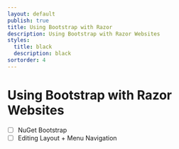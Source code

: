 ```yaml
---
layout: default
publish: true
title: Using Bootstrap with Razor
description: Using Bootstrap with Razor Websites
styles:
  title: black
  description: black 
sortorder: 4
---
```

# Using Bootstrap with Razor Websites

- [ ] NuGet Bootstrap
- [ ] Editing Layout + Menu Navigation
